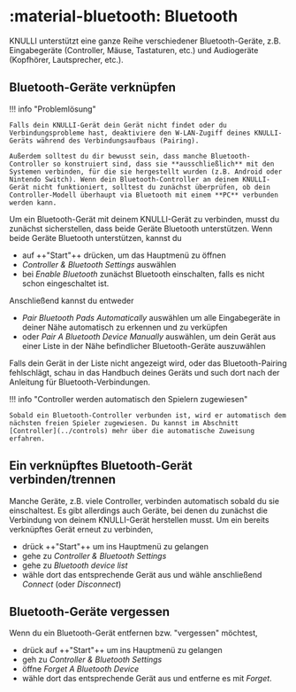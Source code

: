 # :material-bluetooth: Bluetooth

KNULLI unterstützt eine ganze Reihe verschiedener Bluetooth-Geräte, z.B. Eingabegeräte (Controller, Mäuse, Tastaturen, etc.) und Audiogeräte (Kopfhörer, Lautsprecher, etc.).

## Bluetooth-Geräte verknüpfen

!!! info "Problemlösung"

    Falls dein KNULLI-Gerät dein Gerät nicht findet oder du Verbindungsprobleme hast, deaktiviere den W-LAN-Zugiff deines KNULLI-Geräts während des Verbindungsaufbaus (Pairing).
    
    Außerdem solltest du dir bewusst sein, dass manche Bluetooth-Controller so konstruiert sind, dass sie **ausschließlich** mit den Systemen verbinden, für die sie hergestellt wurden (z.B. Android oder Nintendo Switch). Wenn dein Bluetooth-Controller an deinem KNULLI-Gerät nicht funktioniert, solltest du zunächst überprüfen, ob dein Controller-Modell überhaupt via Bluetooth mit einem **PC** verbunden werden kann.

Um ein Bluetooth-Gerät mit deinem KNULLI-Gerät zu verbinden, musst du zunächst sicherstellen, dass beide Geräte Bluetooth unterstützen. Wenn beide Geräte Bluetooth unterstützen, kannst du

* auf ++"Start"++ drücken, um das Hauptmenü zu öffnen
* *Controller & Bluetooth Settings* auswählen
* bei *Enable Bluetooth* zunächst Bluetooth einschalten, falls es nicht schon eingeschaltet ist.

Anschließend kannst du entweder

* *Pair Bluetooth Pads Automatically* auswählen um alle Eingabegeräte in deiner Nähe automatisch zu erkennen und zu verküpfen
* oder *Pair A Bluetooth Device Manually* auswählen, um dein Gerät aus einer Liste in der Nähe befindlicher Bluetooth-Geräte auszuwählen

Falls dein Gerät in der Liste nicht angezeigt wird, oder das Bluetooth-Pairing fehlschlägt, schau in das Handbuch deines Geräts und such dort nach der Anleitung für Bluetooth-Verbindungen.

!!! info "Controller werden automatisch den Spielern zugewiesen"

    Sobald ein Bluetooth-Controller verbunden ist, wird er automatisch dem nächsten freien Spieler zugewiesen. Du kannst im Abschnitt [Controller](../controls) mehr über die automatische Zuweisung erfahren.

## Ein verknüpftes Bluetooth-Gerät verbinden/trennen

Manche Geräte, z.B. viele Controller, verbinden automatisch sobald du sie einschaltest. Es gibt allerdings auch Geräte, bei denen du zunächst die Verbindung von deinem KNULLI-Gerät herstellen musst. Um ein bereits verknüpftes Gerät erneut zu verbinden,

* drück ++"Start"++ um ins Hauptmenü zu gelangen
* gehe zu *Controller & Bluetooth Settings*
* gehe zu *Bluetooth device list*
* wähle dort das entsprechende Gerät aus und wähle anschließend *Connect* (oder *Disconnect*)

## Bluetooth-Geräte vergessen

Wenn du ein Bluetooth-Gerät entfernen bzw. "vergessen" möchtest,

* drück auf ++"Start"++ um ins Hauptmenü zu gelangen
* geh zu *Controller & Bluetooth Settings*
* öffne *Forget A Bluetooth Device*
* wähle dort das entsprechende Gerät aus und entferne es mit *Forget*.
